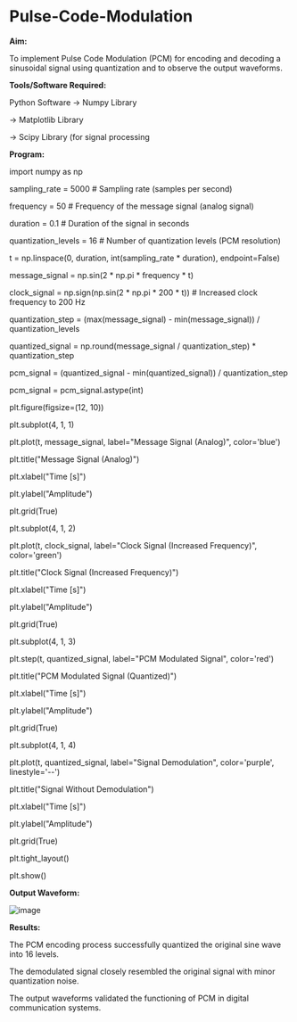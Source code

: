# Pulse-Code-Modulation
**Aim:**

To implement Pulse Code Modulation (PCM) for encoding and decoding a sinusoidal signal using quantization and to observe the output waveforms.

**Tools/Software Required:**

Python Software
-> Numpy Library

-> Matplotlib Library

-> Scipy Library (for signal processing

**Program:**

import numpy as np

sampling_rate = 5000 # Sampling rate (samples per second)

frequency = 50 # Frequency of the message signal (analog signal)

duration = 0.1 # Duration of the signal in seconds

quantization_levels = 16 # Number of quantization levels (PCM resolution)

t = np.linspace(0, duration, int(sampling_rate * duration), endpoint=False)

message_signal = np.sin(2 * np.pi * frequency * t)

clock_signal = np.sign(np.sin(2 * np.pi * 200 * t)) # Increased clock frequency to 200 Hz

quantization_step = (max(message_signal) - min(message_signal)) / quantization_levels

quantized_signal = np.round(message_signal / quantization_step) * quantization_step

pcm_signal = (quantized_signal - min(quantized_signal)) / quantization_step

pcm_signal = pcm_signal.astype(int)

plt.figure(figsize=(12, 10))

plt.subplot(4, 1, 1)

plt.plot(t, message_signal, label="Message Signal (Analog)", color='blue')

plt.title("Message Signal (Analog)")

plt.xlabel("Time [s]")

plt.ylabel("Amplitude")

plt.grid(True)

plt.subplot(4, 1, 2)

plt.plot(t, clock_signal, label="Clock Signal (Increased Frequency)", color='green')

plt.title("Clock Signal (Increased Frequency)")

plt.xlabel("Time [s]")

plt.ylabel("Amplitude")

plt.grid(True)

plt.subplot(4, 1, 3)

plt.step(t, quantized_signal, label="PCM Modulated Signal", color='red')

plt.title("PCM Modulated Signal (Quantized)")

plt.xlabel("Time [s]")

plt.ylabel("Amplitude")

plt.grid(True)

plt.subplot(4, 1, 4)

plt.plot(t, quantized_signal, label="Signal Demodulation", color='purple', linestyle='--')

plt.title("Signal Without Demodulation")

plt.xlabel("Time [s]")

plt.ylabel("Amplitude")

plt.grid(True)

plt.tight_layout()

plt.show()

**Output Waveform:**

![image](https://github.com/user-attachments/assets/fa4d9b15-af3a-432d-ac9a-72f0a59a48b9)

**Results:**

The PCM encoding process successfully quantized the original sine wave into 16 levels.

The demodulated signal closely resembled the original signal with minor quantization noise.

The output waveforms validated the functioning of PCM in digital communication systems.
